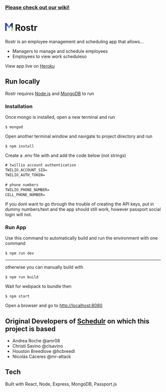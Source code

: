### [Please check out our wiki!](https://github.com/Mystr-Melbourne/Rostr/wiki)

# <img src="https://raw.githubusercontent.com/Mystr-Melbourne/rostr/master/public/assets/images/M.png" width="25"> Rostr

Rostr is an employee management and scheduling app that allows…
* Managers to manage and schedule employees
* Employees to view work scheduleso

View app live on [Heroku](https://rostrlive.herokuapp.com/)

## Run locally

Rostr requires [Node.js](https://nodejs.org/) and [MongoDB](https://docs.mongodb.com/manual/installation/) to run

### Installation
Once mongo is installed, open a new terminal and run 

`$ mongod`

Open another terminal window and navigate to project directory and run

`$ npm install`

Create a .env file with and add the code below (not strings)

``` 
# twillio account authentication
TWILIO_ACCOUNT_SID=
TWILIO_AUTH_TOKEN=

# phone numbers
TWILIO_PHONE_NUMBER=
CELL_PHONE_NUMBER=
```

If you dont want to go through the trouble of creating the API keys, put in dummy numbers/text and the app should still work, however passport social login will not.

### Run App

Use this command to automatically build and run the environment with one command

`$ npm run dev`

---

otherwise you can manually build with

`$ npm run build`

Wait for webpack to bundle then

`$ npm start`

Open a browser and go to [http://localhost:8080](http://localhost:8080)

## Original Developers of [Schedulr](https://github.com/clsavino/react-shift-scheduler) on which this project is based
* Andrea Roche @amr08
* Christi Savino @clsavino
* Houston Breedlove @hcbreedl
* Nicolás Cáceres @mr-attack

## Tech
Built with React, Node, Express, MongoDB, Passport.js
